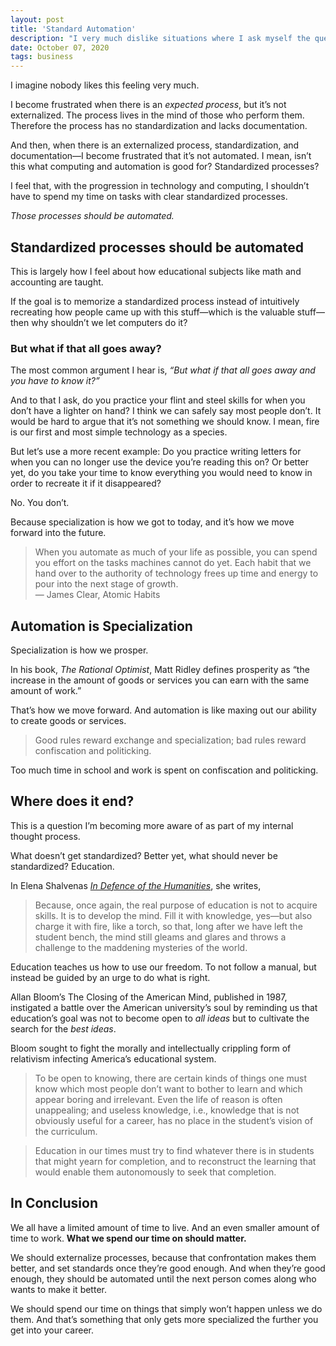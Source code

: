 ```yaml
---
layout: post
title: 'Standard Automation'
description: "I very much dislike situations where I ask myself the question, “what do I do?”"
date: October 07, 2020
tags: business
---
```


I imagine nobody likes this feeling very much.

I become frustrated when there is an *expected process*, but it’s not externalized. The process lives in the mind of those who perform them. Therefore the process has no standardization and lacks documentation.

And then, when there is an externalized process, standardization, and documentation—I become frustrated that it’s not automated. I mean, isn’t this what computing and automation is good for? Standardized processes?

I feel that, with the progression in technology and computing, I shouldn’t have to spend my time on tasks with clear standardized processes.

*Those processes should be automated.*

## Standardized processes should be automated
This is largely how I feel about how educational subjects like math and accounting are taught.

If the goal is to memorize a standardized process instead of intuitively recreating how people came up with this stuff—which is the valuable stuff—then why shouldn’t we let computers do it?

### But what if that all goes away?
The most common argument I hear is, *“But what if that all goes away and you have to know it?”*

And to that I ask, do you practice your flint and steel skills for when you don’t have a lighter on hand? I think we can safely say most people don’t. It would be hard to argue that it’s not something we should know. I mean, fire is our first and most simple technology as a species.

But let’s use a more recent example: Do you practice writing letters for when you can no longer use the device you’re reading this on? Or better yet, do you take your time to know everything you would need to know in order to recreate it if it disappeared?

No. You don’t.

Because specialization is how we got to today, and it’s how we move forward into the future.

> When you automate as much of your life as possible, you can spend you effort on the tasks machines cannot do yet. Each habit that we hand over to the authority of technology frees up time and energy to pour into the next stage of growth.\
— James Clear, Atomic Habits

## Automation is Specialization
Specialization is how we prosper.

In his book, *The Rational Optimist*, Matt Ridley defines prosperity as “the increase in the amount of goods or services you can earn with the same amount of work.”

That’s how we move forward. And automation is like maxing out our ability to create goods or services.

> Good rules reward exchange and specialization; bad rules reward confiscation and politicking.

Too much time in school and work is spent on confiscation and politicking.

## Where does it end?
This is a question I’m becoming more aware of as part of my internal thought process.

What doesn’t get standardized? Better yet, what should never be standardized? Education.

In Elena Shalvenas *[In Defence of the Humanities](https://quillette.com/2020/07/14/in-defence-of-the-humanities/)*, she writes,

> Because, once again, the real purpose of education is not to acquire skills. It is to develop the mind. Fill it with knowledge, yes—but also charge it with fire, like a torch, so that, long after we have left the student bench, the mind still gleams and glares and throws a challenge to the maddening mysteries of the world.


Education teaches us how to use our freedom. To not follow a manual, but instead be guided by an urge to do what is right.

Allan Bloom’s The Closing of the American Mind, published in 1987, instigated a battle over the American university’s soul by reminding us that education’s goal was not to become open to *all ideas* but to cultivate the search for the *best ideas*.

Bloom sought to fight the morally and intellectually crippling form of relativism infecting America’s educational system.

> To be open to knowing, there are certain kinds of things one must know which most people don’t want to bother to learn and which appear boring and irrelevant. Even the life of reason is often unappealing; and useless knowledge, i.e., knowledge that is not obviously useful for a career, has no place in the student’s vision of the curriculum.

> Education in our times must try to find whatever there is in students that might yearn for completion, and to reconstruct the learning that would enable them autonomously to seek that completion.


## In Conclusion
We all have a limited amount of time to live. And an even smaller amount of time to work. **What we spend our time on should matter.**

We should externalize processes, because that confrontation makes them better, and set standards once they’re good enough. And when they’re good enough, they should be automated until the next person comes along who wants to make it better.

We should spend our time on things that simply won’t happen unless we do them. And that’s something that only gets more specialized the further you get into your career.
